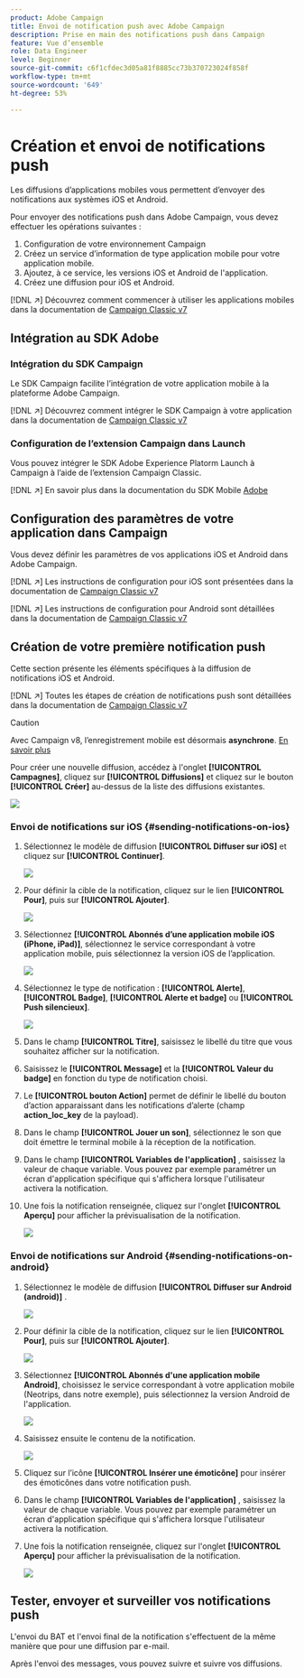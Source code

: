 ```yaml
---
product: Adobe Campaign
title: Envoi de notification push avec Adobe Campaign
description: Prise en main des notifications push dans Campaign
feature: Vue d’ensemble
role: Data Engineer
level: Beginner
source-git-commit: c6f1cfdec3d05a81f8885cc73b370723024f858f
workflow-type: tm+mt
source-wordcount: '649'
ht-degree: 53%

---
```


# Création et envoi de notifications push

Les diffusions d’applications mobiles vous permettent d’envoyer des notifications aux systèmes iOS et Android.

Pour envoyer des notifications push dans Adobe Campaign, vous devez effectuer les opérations suivantes :

1. Configuration de votre environnement Campaign
1. Créez un service d’information de type application mobile pour votre application mobile.
1. Ajoutez, à ce service, les versions iOS et Android de l&#39;application.
1. Créez une diffusion pour iOS et Android.

[!DNL :arrow_upper_right:] Découvrez comment commencer à utiliser les applications mobiles dans la documentation de  [Campaign Classic v7](https://experienceleague.adobe.com/docs/campaign-classic/using/sending-messages/sending-push-notifications/about-mobile-app-channel.html?lang=fr)

## Intégration au SDK Adobe

### Intégration du SDK Campaign

Le SDK Campaign facilite l’intégration de votre application mobile à la plateforme Adobe Campaign.

[!DNL :arrow_upper_right:] Découvrez comment intégrer le SDK Campaign à votre application dans la documentation de  [Campaign Classic v7](https://experienceleague.adobe.com/docs/campaign-classic/using/sending-messages/sending-push-notifications/integrating-campaign-sdk-into-the-mobile-application.html?lang=fr#loading-campaign-sdk)

### Configuration de l’extension Campaign dans Launch

Vous pouvez intégrer le SDK Adobe Experience Platorm Launch à Campaign à l’aide de l’extension Campaign Classic.

[!DNL :arrow_upper_right:] En savoir plus dans la documentation du SDK Mobile  [Adobe](https://aep-sdks.gitbook.io/docs/using-mobile-extensions/adobe-campaignclassic)

## Configuration des paramètres de votre application dans Campaign

Vous devez définir les paramètres de vos applications iOS et Android dans Adobe Campaign.

[!DNL :arrow_upper_right:] Les instructions de configuration pour iOS sont présentées dans la documentation de  [Campaign Classic v7](https://experienceleague.adobe.com/docs/campaign-classic/using/sending-messages/sending-push-notifications/configure-the-mobile-app/configuring-the-mobile-application.html?lang=fr#sending-messages)

[!DNL :arrow_upper_right:] Les instructions de configuration pour Android sont détaillées dans la documentation de  [Campaign Classic v7](https://experienceleague.adobe.com/docs/campaign-classic/using/sending-messages/sending-push-notifications/configure-the-mobile-app/configuring-the-mobile-application-android.html?lang=fr#sending-messages)

## Création de votre première notification push

Cette section présente les éléments spécifiques à la diffusion de notifications iOS et Android.

[!DNL :arrow_upper_right:] Toutes les étapes de création de notifications push sont détaillées dans la documentation de  [Campaign Classic v7](https://experienceleague.adobe.com/docs/campaign-classic/using/sending-messages/sending-push-notifications/creating-notifications.html?lang=fr#sending-notifications-on-ios)

>[!CAUTION]
>
>Avec Campaign v8, l’enregistrement mobile est désormais **asynchrone**. [En savoir plus](../dev/staging.md)

Pour créer une nouvelle diffusion, accédez à l&#39;onglet **[!UICONTROL Campagnes]**, cliquez sur **[!UICONTROL Diffusions]** et cliquez sur le bouton **[!UICONTROL Créer]** au-dessus de la liste des diffusions existantes.

![](assets/delivery_step_1.png)

### Envoi de notifications sur iOS {#sending-notifications-on-ios}

1. Sélectionnez le modèle de diffusion **[!UICONTROL Diffuser sur iOS]** et cliquez sur **[!UICONTROL Continuer]**.

   ![](assets/push-template-ios.png)

1. Pour définir la cible de la notification, cliquez sur le lien **[!UICONTROL Pour]**, puis sur **[!UICONTROL Ajouter]**.

   ![](assets/push-ios-select-target.png)

1. Sélectionnez **[!UICONTROL Abonnés d’une application mobile iOS (iPhone, iPad)]**, sélectionnez le service correspondant à votre application mobile, puis sélectionnez la version iOS de l’application.

   ![](assets/push-ios-subscribers.png)

1. Sélectionnez le type de notification : **[!UICONTROL Alerte]**, **[!UICONTROL Badge]**, **[!UICONTROL Alerte et badge]** ou **[!UICONTROL Push silencieux]**.

   ![](assets/push-ios-alert.png)

1. Dans le champ **[!UICONTROL Titre]**, saisissez le libellé du titre que vous souhaitez afficher sur la notification.

1. Saisissez le **[!UICONTROL Message]** et la **[!UICONTROL Valeur du badge]** en fonction du type de notification choisi.

1. Le **[!UICONTROL bouton Action]** permet de définir le libellé du bouton d’action apparaissant dans les notifications d’alerte (champ **action_loc_key** de la payload).

1. Dans le champ **[!UICONTROL Jouer un son]**, sélectionnez le son que doit émettre le terminal mobile à la réception de la notification.

1. Dans le champ **[!UICONTROL Variables de l&#39;application]** , saisissez la valeur de chaque variable. Vous pouvez par exemple paramétrer un écran d&#39;application spécifique qui s&#39;affichera lorsque l&#39;utilisateur activera la notification.

1. Une fois la notification renseignée, cliquez sur l&#39;onglet **[!UICONTROL Aperçu]** pour afficher la prévisualisation de la notification.

   ![](assets/push-ios-preview.png)

### Envoi de notifications sur Android {#sending-notifications-on-android}

1. Sélectionnez le modèle de diffusion **[!UICONTROL Diffuser sur Android (android)]** .

   ![](assets/push-template-android.png)

1. Pour définir la cible de la notification, cliquez sur le lien **[!UICONTROL Pour]**, puis sur **[!UICONTROL Ajouter]**.

   ![](assets/nmac_delivery_android_2.png)

1. Sélectionnez **[!UICONTROL Abonnés d&#39;une application mobile Android]**, choisissez le service correspondant à votre application mobile (Neotrips, dans notre exemple), puis sélectionnez la version Android de l&#39;application.

   ![](assets/push-android-select-target.png)

1. Saisissez ensuite le contenu de la notification.

   ![](assets/push-android-content.png)

1. Cliquez sur l’icône **[!UICONTROL Insérer une émoticône]** pour insérer des émoticônes dans votre notification push.

1. Dans le champ **[!UICONTROL Variables de l&#39;application]** , saisissez la valeur de chaque variable. Vous pouvez par exemple paramétrer un écran d&#39;application spécifique qui s&#39;affichera lorsque l&#39;utilisateur activera la notification.

1. Une fois la notification renseignée, cliquez sur l&#39;onglet **[!UICONTROL Aperçu]** pour afficher la prévisualisation de la notification.

   ![](assets/push-android-preview.png)

## Tester, envoyer et surveiller vos notifications push

L&#39;envoi du BAT et l&#39;envoi final de la notification s&#39;effectuent de la même manière que pour une diffusion par e-mail.

Après l&#39;envoi des messages, vous pouvez suivre et suivre vos diffusions.